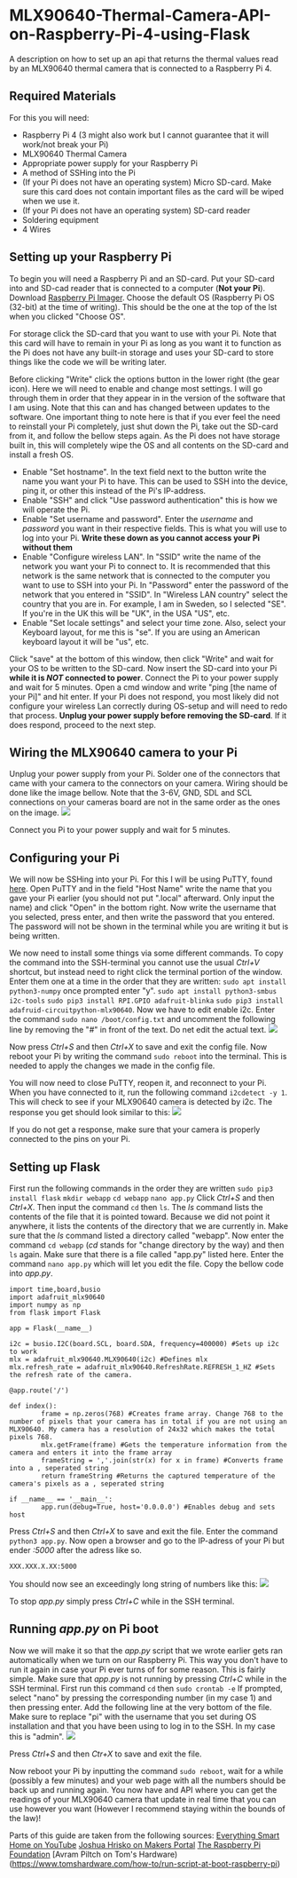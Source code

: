# MLX90640-Thermal-Camera-API-on-Raspberry-Pi-4-using-Flask
A description on how to set up an api that returns the thermal values read by an MLX90640 thermal camera that is connected to a Raspberry Pi 4.

## Required Materials
For this you will need:
- Raspberry Pi 4 (3 might also work but I cannot guarantee that it will work/not break your Pi)
- MLX90640 Thermal Camera
- Appropriate power supply for your Raspberry Pi
- A method of SSHing into the Pi
- (If your Pi does not have an operating system) Micro SD-card. Make sure this card does not contain important files as the card will be wiped when we use it.
- (If your Pi does not have an operating system) SD-card reader
- Soldering equipment
- 4 Wires

## Setting up your Raspberry Pi
To begin you will need a Raspberry Pi and an SD-card.
Put your SD-card into and SD-cad reader that is connected to a computer (**Not your Pi**).
Download [Raspberry Pi Imager](https://www.raspberrypi.com/software/).
Choose the default OS (Raspberry Pi OS (32-bit) at the time of writing). This should be the one at the top of the lst when you clicked "Choose OS".

For storage click the SD-card that you want to use with your Pi.
Note that this card will have to remain in your Pi as long as you want it to function as the Pi does not have any built-in storage and uses your SD-card to store things like the code we will be writing later.

Before clicking "Write" click the options button in the lower right (the gear icon).
Here we will need to enable and change most settings. I will go through them in order that they appear in in the version of the software that I am using. Note that this can and has changed between updates to the software.
One important thing to note here is that if you ever feel the need to reinstall your Pi completely, just shut down the Pi, take out the SD-card from it, and follow the bellow steps again. As the Pi does not have storage built in, this will completely wipe the OS and all contents on the SD-card and install a fresh OS.
- Enable "Set hostname". In the text field next to the button write the name you want your Pi to have. This can be used to SSH into the device, ping it, or other this instead of the Pi's IP-address.
- Enable "SSH" and click "Use password authentication" this is how we will operate the Pi.
- Enable "Set username and password". Enter the _username_ and _password_ you want in their respective fields. This is what you will use to log into your Pi. **Write these down as you cannot access your Pi without them**
- Enable "Configure wireless LAN". In "SSID" write the name of the network you want your Pi to connect to. It is recommended that this network is the same network that is connected to the computer you want to use to SSH into your Pi. In "Password" enter the password of the network that you entered in "SSID". In "Wireless LAN country" select the country that you are in. For example, I am in Sweden, so I selected "SE". If you're in the UK this will be "UK", in the USA "US", etc.
- Enable "Set locale settings" and select your time zone. Also, select your Keyboard layout, for me this is "se". If you are using an American keyboard layout it will be "us", etc.

Click "save" at the bottom of this window, then click "Write" and wait for your OS to be written to the SD-card.
Now insert the SD-card into your Pi **while it is _NOT_ connected to power**.
Connect the Pi to your power supply and wait for 5 minutes.
Open a cmd window and write "ping [the name of your Pi]" and hit enter.
If your Pi does not respond, you most likely did not configure your wireless Lan correctly during OS-setup and will need to redo that process. **Unplug your power supply before removing the SD-card**.
If it does respond, proceed to the next step.

## Wiring the MLX90640 camera to your Pi
Unplug your power supply from your Pi.
Solder one of the connectors that came with your camera to the connectors on your camera.
Wiring should be done like the image bellow.
Note that the 3-6V, GND, SDL and SCL connections on your cameras board are not in the same order as the ones on the image.
![](wireing.jpg)

Connect you Pi to your power supply and wait for 5 minutes.

## Configuring your Pi
We will now be SSHing into your Pi. For this I will be using PuTTY, found [here](https://putty.org/).
Open PuTTY and in the field "Host Name" write the name that you gave your Pi earlier (you should not put ".local" afterward. Only input the name) and click "Open" in the bottom right.
Now write the username that you selected, press enter, and then write the password that you entered. The password will not be shown in the terminal while you are writing it but is being written.

We now need to install some things via some different commands. To copy the command into the SSH-terminal you cannot use the usual _Ctrl+V_ shortcut, but instead need to right click the terminal portion of the window. Enter them one at a time in the order that they are written:
`sudo apt install python3-numpy` once prompted enter "y".
`sudo apt install python3-smbus i2c-tools`
`sudo pip3 install RPI.GPIO adafruit-blinka`
`sudo pip3 install adafruid-circuitpython-mlx90640`.
Now we have to edit enable i2c.
Enter the command `sudo nano /boot/config.txt` and uncomment the following line by removing the "#" in front of the text. Do net edit the actual text.
![](configChange.jpg)

Now press _Ctrl+S_ and then _Ctrl+X_ to save and exit the config file.
Now reboot your Pi by writing the command `sudo reboot` into the terminal. This is needed to apply the changes we made in the config file.

You will now need to close PuTTY, reopen it, and reconnect to your Pi. When you have connected to it, run the following command `i2cdetect -y 1`.
This will check to see if your MLX90640 camera is detected by i2c. The response you get should look similar to this:
![](i2cCheck.jpg)

If you do not get a response, make sure that your camera is properly connected to the pins on your Pi.

## Setting up Flask
First run the following commands in the order they are written
`sudo pip3 install flask`
`mkdir webapp`
`cd webapp`
`nano app.py`
Click _Ctrl+S_ and then _Ctrl+X_. Then input the command `cd` then `ls`. The _ls <filename>_ command lists the contents of the file that it is pointed toward. Because we did not point it anywhere, it lists the contents of the directory that we are currently in. Make sure that the _ls_ command listed a directory called "webapp".
Now enter the command `cd webapp` (_cd_ stands for "change directory by the way) and then `ls` again. Make sure that there is a file called "app.py" listed here.
Enter the command `nano app.py` which will let you edit the file.
Copy the bellow code into _app.py_.

```
import time,board,busio
import adafruit_mlx90640
import numpy as np
from flask import Flask

app = Flask(__name__)

i2c = busio.I2C(board.SCL, board.SDA, frequency=400000) #Sets up i2c to work
mlx = adafruit_mlx90640.MLX90640(i2c) #Defines mlx
mlx.refresh_rate = adafruit_mlx90640.RefreshRate.REFRESH_1_HZ #Sets the refresh rate of the camera.

@app.route('/')

def index():
        frame = np.zeros(768) #Creates frame array. Change 768 to the number of pixels that your camera has in total if you are not using an MLX90640. My camera has a resolution of 24x32 which makes the total pixels 768.
        mlx.getFrame(frame) #Gets the temperature information from the camera and enters it into the frame array
        frameString = ','.join(str(x) for x in frame) #Converts frame into a , seperated string
        return frameString #Returns the captured temperature of the camera's pixels as a , seperated string

if __name__ == '__main__':
        app.run(debug=True, host='0.0.0.0') #Enables debug and sets host
```
Press _Ctrl+S_ and then _Ctrl+X_  to save and exit the file.
Enter the command `python3 app.py`.
Now open a browser and go to the IP-adress of your Pi but ender _:5000_ after the adress like so.
```
XXX.XXX.X.XX:5000
```
You should now see an exceedingly long string of numbers like this:
![](flaskExample.jpg)

To stop _app.py_ simply press _Ctrl+C_ while in the SSH terminal.

## Running _app.py_ on Pi boot
Now we will make it so that the _app.py_ script that we wrote earlier gets ran automatically when we turn on our Raspberry Pi. This way you don't have to run it again in case your Pi ever turns of for some reason.
This is fairly simple.
Make sure that _app.py_ is not running by pressing _Ctrl+C_ while in the SSH terminal.
First run this command `cd` then `sudo crontab -e`
If prompted, select "nano" by pressing the corresponding number (in my case 1) and then pressing enter.
Add the following line at the very bottom of the file. Make sure to replace "pi" with the username that you set during OS installation and that you have been using to log in to the SSH. In my case this is "admin".
![](conExample.jpg)

Press _Ctrl+S_ and then _Ctr+X_ to save and exit the file.

Now reboot your Pi by inputting the command `sudo reboot`, wait for a while (possibly a few minutes) and your web page with all the numbers should be back up and running again.
You now have and API where you can get the readings of your MLX90640 camera that update in real time that you can use however you want (However I recommend staying within the bounds of the law)!

Parts of this guide are taken from the following sources:
[Everything Smart Home on YouTube](https://www.youtube.com/watch?v=XRwbcsbh33w)
[Joshua Hrisko on Makers Portal](https://makersportal.com/blog/2020/6/8/high-resolution-thermal-camera-with-raspberry-pi-and-mlx90640)
[The Raspberry Pi Foundation](https://projects.raspberrypi.org/en/projects/python-web-server-with-flask/1)
[Avram Piltch on Tom's Hardware)(https://www.tomshardware.com/how-to/run-script-at-boot-raspberry-pi)
